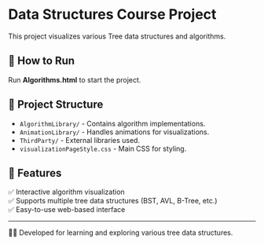 # Data Structures Course Project

This project visualizes various Tree data structures and algorithms.

## 🚀 How to Run
Run **Algorithms.html** to start the project.

## 📁 Project Structure
- `AlgorithmLibrary/` - Contains algorithm implementations.
- `AnimationLibrary/` - Handles animations for visualizations.
- `ThirdParty/` - External libraries used.
- `visualizationPageStyle.css` - Main CSS for styling.

## 📌 Features
✅ Interactive algorithm visualization  
✅ Supports multiple tree data structures (BST, AVL, B-Tree, etc.)  
✅ Easy-to-use web-based interface  

---

👨‍💻 Developed for learning and exploring various tree data structures.